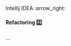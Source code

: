 <link rel="stylesheet" href="{{baseUrl}}/css/textbook.css">

<div class="website-content">

<div id="path">Intellij IDEA :arrow_right: </div>

<div id="title">

#### Refactoring :two:

</div>

<div id="body">

...

</div>

<div id="extras">
<div>

</div>
